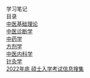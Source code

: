 学习笔记  
目录  
[中医基础理论](notebook/BTOTCM_notebook_index.md)  
[中医诊断学]()  
[中药学](notebook/Pharmacy_notebook_index.md)  
[方剂学]()  
[中医内科学]()  
[针灸学]()  
[2022年底 硕士入学考试信息搜集](notebook/Mast‘s_Entrance_Exam_Information_Collection.md)